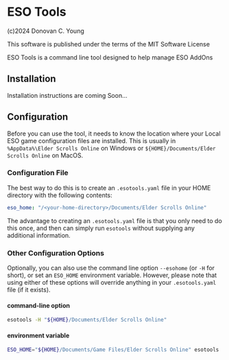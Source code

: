 # ESO Tools

(c)2024 Donovan C. Young

This software is published under the terms of the MIT Software License

ESO Tools is a command line tool designed to help manage ESO AddOns

## Installation

Installation instructions are coming Soon...

## Configuration

Before you can use the tool, it needs to know the location where your Local ESO game configuration files are installed.
This is usually in `%AppData%\Elder Scrolls Online` on Windows or `${HOME}/Documents/Elder Scrolls Online` on MacOS.

### Configuration File

The best way to do this is to create an `.esotools.yaml` file in your HOME directory with the following contents:

```yaml
eso_home: "/<your-home-directory>/Documents/Elder Scrolls Online"
```

The advantage to creating an `.esotools.yaml` file is that you only need to do this once, and then can simply run `esotools` without supplying any additional information.

### Other Configuration Options

Optionally, you can also use the command line option `--esohome` (or `-H` for short), or set an `ESO_HOME` environment variable. However, please note that using either of these options will override anything in your `.esotools.yaml` file (if it exists).

#### command-line option

```sh
esotools -H "${HOME}/Documents/Elder Scrolls Online"
```

#### environment variable

```sh
ESO_HOME="${HOME}/Documents/Game Files/Elder Scrolls Online" esotools
```
